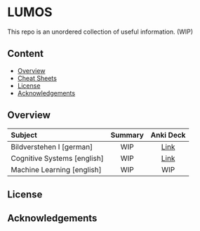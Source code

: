 # LUMOS

This repo is an unordered collection of useful information. (WIP)

## Content

<!-- START doctoc generated TOC please keep comment here to allow auto update -->
<!-- DON'T EDIT THIS SECTION, INSTEAD RE-RUN doctoc TO UPDATE -->


- [Overview](#overview)
- [Cheat Sheets](#cheat-sheets)
- [License](#license)
- [Acknowledgements](#acknowledgements)

<!-- END doctoc generated TOC please keep comment here to allow auto update -->

## Overview

| Subject                   | Summary           | Anki Deck          |
|:-------------                     |:-------------:    |:-------------:|
| Bildverstehen I [german]          | WIP | [Link](https://github.com/lukaschoebel/LUMOS/blob/master/anki_decks/BildverstehenI.apkg?raw=true) |
| Cognitive Systems [english]       | WIP | [Link](https://github.com/lukaschoebel/LUMOS/blob/master/anki_decks/CognitiveSystems.apkg?raw=true) |
| Machine Learning [english]        | WIP | WIP |


## License

## Acknowledgements
